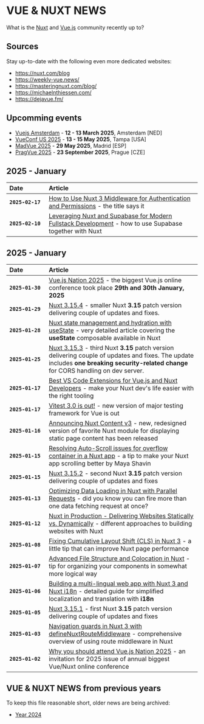 # VUE & NUXT NEWS
What is the [Nuxt](https://nuxt.com/) and [Vue.js](https://vuejs.org/) community recently up to?

## Sources
Stay up-to-date with the following even more dedicated websites:
- https://nuxt.com/blog
- https://weekly-vue.news/
- https://masteringnuxt.com/blog/
- https://michaelnthiessen.com/
- https://dejavue.fm/

## Upcomming events
- [Vuejs Amsterdam](https://vuejs.amsterdam/) - **12 - 13 March 2025**, Amsterdam [NED]
- [VueConf US 2025](https://vueconf.us/) - **13 - 15 May 2025**, Tampa [USA]
- [MadVue 2025](https://madvue.es/) - **29 May 2025**, Madrid [ESP]
- [PragVue 2025](https://pragvue.com/) - **23 September 2025**, Prague [CZE]

## 2025 - January

| Date&nbsp;&nbsp;&nbsp;&nbsp;&nbsp;&nbsp;&nbsp;&nbsp;&nbsp;&nbsp;&nbsp;&nbsp; | Article |
| --- | :--  |
| **`2025-02-17`** | [How to Use Nuxt 3 Middleware for Authentication and Permissions](https://dev.to/jacobandrewsky/how-to-use-nuxt-3-middleware-for-authentication-and-permissions-5d9b) - the title says it |
| **`2025-02-10`** | [Leveraging Nuxt and Supabase for Modern Fullstack Development](https://dev.to/jacobandrewsky/leveraging-nuxt-and-supabase-for-modern-fullstack-development-2mbh) - how to use Supabase together with Nuxt |

## 2025 - January

| Date&nbsp;&nbsp;&nbsp;&nbsp;&nbsp;&nbsp;&nbsp;&nbsp;&nbsp;&nbsp;&nbsp;&nbsp; | Article |
| --- | :--  |
| **`2025-01-30`** | [Vue.js Nation 2025](https://vuejsnation.com/2025) - the biggest Vue.js online conference took place **29th and 30th January, 2025** |
| **`2025-01-29`** | [Nuxt 3.15.4](https://github.com/nuxt/nuxt/releases/tag/v3.15.4) - smaller Nuxt **3.15** patch version delivering couple of updates and fixes. |
| **`2025-01-28`** | [Nuxt state management and hydration with useState](https://dev.to/logrocket/nuxt-state-management-and-hydration-with-usestate-23lf) - very detailed article covering the **useState** composable available in Nuxt |
| **`2025-01-25`** | [Nuxt 3.15.3](https://github.com/nuxt/nuxt/releases/tag/v3.15.3) - third Nuxt **3.15** patch version delivering couple of updates and fixes. The update includes **one breaking security-related change** for CORS handling on dev server. |
| **`2025-01-17`** | [Best VS Code Extensions for Vue.js and Nuxt Developers](https://vueschool.io/articles/vuejs-tutorials/best-vs-code-extensions-for-vue-js-and-nuxt-developers/) - make your Nuxt dev's life easier with the right tooling |
| **`2025-01-17`** | [Vitest 3.0 is out!](https://vitest.dev/blog/vitest-3) - new version of major testing framework for Vue is out |
| **`2025-01-16`** | [Announcing Nuxt Content v3](https://content.nuxt.com/blog/v3) - new, redesigned version of favorite Nuxt module for displaying static page content has been released |
| **`2025-01-15`** | [Resolving Auto-Scroll issues for overflow container in a Nuxt app](https://dev.to/mayashavin/resolving-auto-scroll-issues-for-overflow-container-in-a-nuxt-app-ikn) - a tip to make your Nuxt app scrolling better by Maya Shavin |
| **`2025-01-15`** | [Nuxt 3.15.2](https://github.com/nuxt/nuxt/releases/tag/v3.15.1) - second Nuxt **3.15** patch version delivering couple of updates and fixes |
| **`2025-01-13`** | [Optimizing Data Loading in Nuxt with Parallel Requests](https://vueschool.io/articles/vuejs-tutorials/optimizing-data-loading-in-nuxt-with-parallel-requests/) - did you know you can fire more than one data fetching request at once? |
| **`2025-01-12`** | [Nuxt in Production - Delivering Websites Statically vs. Dynamically](https://www.blueshoe.io/blog/nuxt-generate-vs-server/) - different approaches to building websites with Nuxt |
| **`2025-01-08`** | [Fixing Cumulative Layout Shift (CLS) in Nuxt 3](https://kylev.dev/blog/fixing-cumulative-layout-shift-nuxt-3/) - a little tip that can improve Nuxt page performance |
| **`2025-01-07`** | [Advanced File Structure and Colocation in Nuxt](https://geistjs.com/blog/advanced-file-structure-and-colocation-in-nuxt) - tip for organizing your components in somewhat more logical way |
| **`2025-01-06`** | [Building a multi-lingual web app with Nuxt 3 and Nuxt i18n](https://dev.to/logrocket/building-a-multi-lingual-web-app-with-nuxt-3-and-nuxt-i18n-7f2) - detailed guide for simplified localization and translation with **i18n** |
| **`2025-01-05`** | [Nuxt 3.15.1](https://github.com/nuxt/nuxt/releases/tag/v3.15.1) - first Nuxt **3.15** patch version delivering couple of updates and fixes |
| **`2025-01-03`** | [Navigation guards in Nuxt 3 with defineNuxtRouteMiddleware](https://dev.to/logrocket/navigation-guards-in-nuxt-3-with-definenuxtroutemiddleware-56h3) - comprehensive overview of using route middleware in Nuxt |
| **`2025-01-02`** | [Why you should attend Vue.js Nation 2025](https://vueschool.io/articles/news/why-you-should-attend-vue-js-nation-2025/) - an invitation for 2025 issue of annual biggest Vue/Nuxt online conference |


## VUE & NUXT NEWS from previous years
To keep this file reasonable short, older news are being archived:
- [Year 2024](https://github.com/AloisSeckar/demos-nuxt/blob/main/NuxtNews2024.md)

